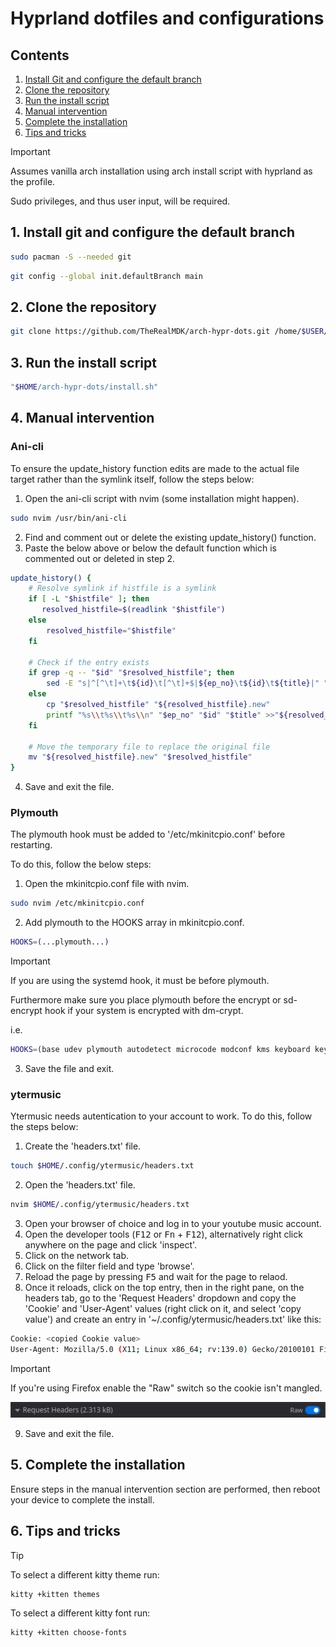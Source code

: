 # Hyprland dotfiles and configurations

## Contents

1. [Install Git and configure the default branch](#1-install-git-and-configure-the-default-branch)
2. [Clone the repository](#2-clone-the-repository)
3. [Run the install script](#3-run-the-install-script)
4. [Manual intervention](#4-manual-intervention)
5. [Complete the installation](#5-complete-the-installation)
6. [Tips and tricks](#6-tips-and-tricks)

> [!IMPORTANT]
>
> Assumes vanilla arch installation using arch install script with hyprland as the profile.
>
> Sudo privileges, and thus user input, will be required.

## 1. Install git and configure the default branch

```bash
sudo pacman -S --needed git
```

```bash
git config --global init.defaultBranch main
```

## 2. Clone the repository

```bash
git clone https://github.com/TheRealMDK/arch-hypr-dots.git /home/$USER/arch-hypr-dots
```

## 3. Run the install script

```bash
"$HOME/arch-hypr-dots/install.sh"
```

## 4. Manual intervention

### Ani-cli

To ensure the update_history function edits are made to the actual file target rather than the symlink itself, follow the steps below:

1. Open the ani-cli script with nvim (some installation might happen).

```bash
sudo nvim /usr/bin/ani-cli
```

2. Find and comment out or delete the existing update_history() function.
3. Paste the below above or below the default function which is commented out or deleted in step 2.

```bash
update_history() {
    # Resolve symlink if histfile is a symlink
    if [ -L "$histfile" ]; then
       resolved_histfile=$(readlink "$histfile")
    else
        resolved_histfile="$histfile"
    fi

    # Check if the entry exists
    if grep -q -- "$id" "$resolved_histfile"; then
        sed -E "s|^[^\t]+\t${id}\t[^\t]+$|${ep_no}\t${id}\t${title}|" "$resolved_histfile" >"${resolved_histfile}.new"
    else
        cp "$resolved_histfile" "${resolved_histfile}.new"
        printf "%s\\t%s\\t%s\\n" "$ep_no" "$id" "$title" >>"${resolved_histfile}.new"
    fi

    # Move the temporary file to replace the original file
    mv "${resolved_histfile}.new" "$resolved_histfile"
}
```

4. Save and exit the file.

### Plymouth

The plymouth hook must be added to '/etc/mkinitcpio.conf' before restarting.

To do this, follow the below steps:

1. Open the mkinitcpio.conf file with nvim.

```bash
sudo nvim /etc/mkinitcpio.conf
```

2. Add plymouth to the HOOKS array in mkinitcpio.conf.

```bash
HOOKS=(...plymouth...)
```

> [!IMPORTANT]
>
> If you are using the systemd hook, it must be before plymouth.
>
> Furthermore make sure you place plymouth before the encrypt or sd-encrypt hook if your system is encrypted with dm-crypt.
>
> i.e.
>
> ```bash
> HOOKS=(base udev plymouth autodetect microcode modconf kms keyboard keymap consolefont block filesystems fsck)
> ```

3. Save the file and exit.

### ytermusic

Ytermusic needs autentication to your account to work. To do this, follow the steps below:

1. Create the 'headers.txt' file.

```bash
touch $HOME/.config/ytermusic/headers.txt
```

2. Open the 'headers.txt' file.

```bash
nvim $HOME/.config/ytermusic/headers.txt
```

3. Open your browser of choice and log in to your youtube music account.
4. Open the developer tools (<kbd>F12</kbd> or <kbd>Fn</kbd> + <kbd>F12</kbd>), alternatively right click anywhere on the page and click 'inspect'.
5. Click on the network tab.
6. Click on the filter field and type 'browse'.
7. Reload the page by pressing <kbd>F5</kbd> and wait for the page to relaod.
8. Once it reloads, click on the top entry, then in the right pane, on the headers tab, go to the 'Request Headers' dropdown and copy the 'Cookie' and 'User-Agent' values (right click on it, and select 'copy value') and create an entry in '~/.config/ytermusic/headers.txt' like this:

```bash
Cookie: <copied Cookie value>
User-Agent: Mozilla/5.0 (X11; Linux x86_64; rv:139.0) Gecko/20100101 Firefox/139.0
```

> [!IMPORTANT]
>
> If you're using Firefox enable the "Raw" switch so the cookie isn't mangled.
>
> ![Firefox Raw Switch](./home/user/.config/ytermusic/Firefox-Raw-Switch.png "Firefox Raw Switch")

9. Save and exit the file.

## 5. Complete the installation

Ensure steps in the manual intervention section are performed, then reboot your device to complete the install.

## 6. Tips and tricks

> [!TIP]
>
> To select a different kitty theme run:
>
> ```bash
> kitty +kitten themes
> ```
>
> To select a different kitty font run:
>
> ```bash
> kitty +kitten choose-fonts
> ```
